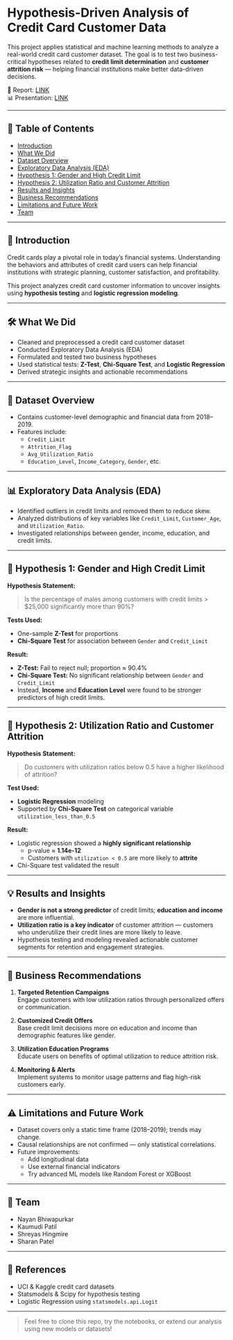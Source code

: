 # Hypothesis-Driven Analysis of Credit Card Customer Data

This project applies statistical and machine learning methods to analyze a real-world credit card customer dataset. The goal is to test two business-critical hypotheses related to **credit limit determination** and **customer attrition risk** — helping financial institutions make better data-driven decisions.

📄 Report: [LINK](https://github.com/shreyasah99/Hypothesis-Driven-Analysis-on-Credit-Limits-and-Attrition/blob/main/final%20project%20report.pdf)  
📊 Presentation: [LINK](https://github.com/shreyasah99/Hypothesis-Driven-Analysis-on-Credit-Limits-and-Attrition/blob/main/Ppt%20PDF.pdf)


---

## 📌 Table of Contents
- [Introduction](#introduction)
- [What We Did](#what-we-did)
- [Dataset Overview](#dataset-overview)
- [Exploratory Data Analysis (EDA)](#exploratory-data-analysis-eda)
- [Hypothesis 1: Gender and High Credit Limit](#hypothesis-1-gender-and-high-credit-limit)
- [Hypothesis 2: Utilization Ratio and Customer Attrition](#hypothesis-2-utilization-ratio-and-customer-attrition)
- [Results and Insights](#results-and-insights)
- [Business Recommendations](#business-recommendations)
- [Limitations and Future Work](#limitations-and-future-work)
- [Team](#team)

---

## 🧠 Introduction

Credit cards play a pivotal role in today’s financial systems. Understanding the behaviors and attributes of credit card users can help financial institutions with strategic planning, customer satisfaction, and profitability.

This project analyzes credit card customer information to uncover insights using **hypothesis testing** and **logistic regression modeling**.

---

## 🛠️ What We Did

- Cleaned and preprocessed a credit card customer dataset
- Conducted Exploratory Data Analysis (EDA)
- Formulated and tested two business hypotheses
- Used statistical tests: **Z-Test**, **Chi-Square Test**, and **Logistic Regression**
- Derived strategic insights and actionable recommendations

---

## 📂 Dataset Overview

- Contains customer-level demographic and financial data from 2018–2019.
- Features include:
  - `Credit_Limit`
  - `Attrition_Flag`
  - `Avg_Utilization_Ratio`
  - `Education_Level`, `Income_Category`, `Gender`, etc.

---

## 📊 Exploratory Data Analysis (EDA)

- Identified outliers in credit limits and removed them to reduce skew.
- Analyzed distributions of key variables like `Credit_Limit`, `Customer_Age`, and `Utilization_Ratio`.
- Investigated relationships between gender, income, education, and credit limits.

---

## 🧪 Hypothesis 1: Gender and High Credit Limit

**Hypothesis Statement:**

> Is the percentage of males among customers with credit limits > $25,000 significantly more than 90%?

**Tests Used:**
- One-sample **Z-Test** for proportions
- **Chi-Square Test** for association between `Gender` and `Credit_Limit`

**Result:**
- **Z-Test:** Fail to reject null; proportion ≈ 90.4%
- **Chi-Square Test:** No significant relationship between `Gender` and `Credit_Limit`
- Instead, **Income** and **Education Level** were found to be stronger predictors of high credit limits.

---

## 🧪 Hypothesis 2: Utilization Ratio and Customer Attrition

**Hypothesis Statement:**

> Do customers with utilization ratios below 0.5 have a higher likelihood of attrition?

**Test Used:**
- **Logistic Regression** modeling
- Supported by **Chi-Square Test** on categorical variable `utilization_less_than_0.5`

**Result:**
- Logistic regression showed a **highly significant relationship**
  - p-value ≈ **1.14e-12**
  - Customers with `utilization < 0.5` are more likely to **attrite**
- Chi-Square test validated the result

---

## 💡 Results and Insights

- **Gender is not a strong predictor** of credit limits; **education and income** are more influential.
- **Utilization ratio is a key indicator** of customer attrition — customers who underutilize their credit lines are more likely to leave.
- Hypothesis testing and modeling revealed actionable customer segments for retention and engagement strategies.

---

## 💼 Business Recommendations

1. **Targeted Retention Campaigns**  
   Engage customers with low utilization ratios through personalized offers or communication.

2. **Customized Credit Offers**  
   Base credit limit decisions more on education and income than demographic features like gender.

3. **Utilization Education Programs**  
   Educate users on benefits of optimal utilization to reduce attrition risk.

4. **Monitoring & Alerts**  
   Implement systems to monitor usage patterns and flag high-risk customers early.

---

## ⚠️ Limitations and Future Work

- Dataset covers only a static time frame (2018–2019); trends may change.
- Causal relationships are not confirmed — only statistical correlations.
- Future improvements:
  - Add longitudinal data
  - Use external financial indicators
  - Try advanced ML models like Random Forest or XGBoost

---

## 👥 Team

- Nayan Bhiwapurkar  
- Kaumudi Patil  
- Shreyas Hingmire  
- Sharan Patel  

---

## 📎 References

- UCI & Kaggle credit card datasets
- Statsmodels & Scipy for hypothesis testing
- Logistic Regression using `statsmodels.api.Logit`

---

> Feel free to clone this repo, try the notebooks, or extend our analysis using new models or datasets!
